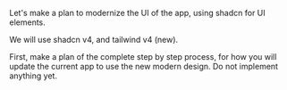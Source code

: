 Let's make a plan to modernize the UI of the app, using shadcn for UI elements.

We will use shadcn v4, and tailwind v4 (new).

First, make a plan of the complete step by step process, for how you will update the current app to use the new modern design. Do not implement anything yet.